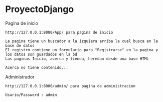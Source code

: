 # ProyectoDjango

Pagina de inicio
``` shell
http://127.0.0.1:8000/App/ para pagina de inicio

La pagina tiene un buscador a la izquiera arriba la cual busca en la base de datos
El registro contiene un formulario para "Registrarse" en la pagina y los datos son guardados en la bd
Las paginas Inicio, acerca y tienda, heredan desde una base HTML

Acerca no tiene contenido...

```

Administrador
``` shell
http://127.0.0.1:8000/admin/ para pagina de administracion

Usario/Password : admin
```
